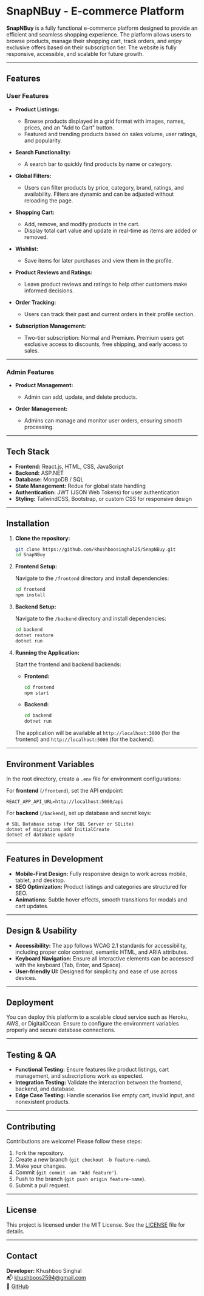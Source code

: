 
# SnapNBuy - E-commerce Platform

**SnapNBuy** is a fully functional e-commerce platform designed to provide an efficient and seamless shopping experience. The platform allows users to browse products, manage their shopping cart, track orders, and enjoy exclusive offers based on their subscription tier. The website is fully responsive, accessible, and scalable for future growth.

---

## **Features**

### **User Features**
- **Product Listings:** 
  - Browse products displayed in a grid format with images, names, prices, and an "Add to Cart" button.
  - Featured and trending products based on sales volume, user ratings, and popularity.
  
- **Search Functionality:**
  - A search bar to quickly find products by name or category.

- **Global Filters:** 
  - Users can filter products by price, category, brand, ratings, and availability. Filters are dynamic and can be adjusted without reloading the page.

- **Shopping Cart:**
  - Add, remove, and modify products in the cart.
  - Display total cart value and update in real-time as items are added or removed.

- **Wishlist:** 
  - Save items for later purchases and view them in the profile.

- **Product Reviews and Ratings:** 
  - Leave product reviews and ratings to help other customers make informed decisions.

- **Order Tracking:** 
  - Users can track their past and current orders in their profile section.

- **Subscription Management:**
  - Two-tier subscription: Normal and Premium. Premium users get exclusive access to discounts, free shipping, and early access to sales.

---

### **Admin Features**
- **Product Management:** 
  - Admin can add, update, and delete products.
  
- **Order Management:** 
  - Admins can manage and monitor user orders, ensuring smooth processing.

---

## **Tech Stack**

- **Frontend:** React.js, HTML, CSS, JavaScript
- **Backend:** ASP.NET
- **Database:** MongoDB / SQL
- **State Management:** Redux for global state handling
- **Authentication:** JWT (JSON Web Tokens) for user authentication
- **Styling:** TailwindCSS, Bootstrap, or custom CSS for responsive design

---

## **Installation**

1. **Clone the repository:**

   ```bash
   git clone https://github.com/khushboosinghal25/SnapNBuy.git
   cd SnapNBuy
   ```

2. **Frontend Setup:**

   Navigate to the `/frontend` directory and install dependencies:

   ```bash
   cd frontend
   npm install
   ```

3. **Backend Setup:**

   Navigate to the `/backend` directory and install dependencies:

   ```bash
   cd backend
   dotnet restore
   dotnet run
   ```

4. **Running the Application:**

   Start the frontend and backend backends:

   - **Frontend:** 
     ```bash
     cd frontend
     npm start
     ```

   - **Backend:**
     ```bash
     cd backend
     dotnet run
     ```

   The application will be available at `http://localhost:3000` (for the frontend) and `http://localhost:5000` (for the backend).

---

## **Environment Variables**

In the root directory, create a `.env` file for environment configurations:

For **frontend** (`/frontend`), set the API endpoint:

```
REACT_APP_API_URL=http://localhost:5000/api
```

For **backend** (`/backend`), set up database and secret keys:

```
# SQL Database setup (for SQL Server or SQLite)
dotnet ef migrations add InitialCreate
dotnet ef database update
```

---

## **Features in Development**
- **Mobile-First Design:** Fully responsive design to work across mobile, tablet, and desktop.
- **SEO Optimization:** Product listings and categories are structured for SEO.
- **Animations:** Subtle hover effects, smooth transitions for modals and cart updates.

---

## **Design & Usability**

- **Accessibility:** The app follows WCAG 2.1 standards for accessibility, including proper color contrast, semantic HTML, and ARIA attributes.
- **Keyboard Navigation:** Ensure all interactive elements can be accessed with the keyboard (Tab, Enter, and Space).
- **User-friendly UI:** Designed for simplicity and ease of use across devices.

---

## **Deployment**

You can deploy this platform to a scalable cloud service such as Heroku, AWS, or DigitalOcean. Ensure to configure the environment variables properly and secure database connections.

---

## **Testing & QA**

- **Functional Testing:** Ensure features like product listings, cart management, and subscriptions work as expected.
- **Integration Testing:** Validate the interaction between the frontend, backend, and database.
- **Edge Case Testing:** Handle scenarios like empty cart, invalid input, and nonexistent products.

---

## **Contributing**

Contributions are welcome! Please follow these steps:
1. Fork the repository.
2. Create a new branch (`git checkout -b feature-name`).
3. Make your changes.
4. Commit (`git commit -am 'Add feature'`).
5. Push to the branch (`git push origin feature-name`).
6. Submit a pull request.

---

## **License**

This project is licensed under the MIT License. See the [LICENSE](LICENSE) file for details.

---

## **Contact**

**Developer:** Khushboo Singhal  
📬 [khushboos2594@gmail.com](mailto:khushboos2594@gmail.com)  
🔗 [GitHub](https://github.com/khushboosinghal25)
